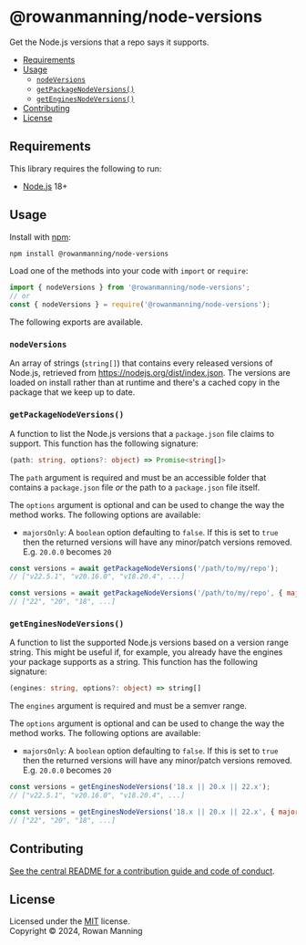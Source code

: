 
# @rowanmanning/node-versions

Get the Node.js versions that a repo says it supports.

* [Requirements](#requirements)
* [Usage](#usage)
  * [`nodeVersions`](#nodeversions)
  * [`getPackageNodeVersions()`](#getpackagenodeversions)
  * [`getEnginesNodeVersions()`](#getenginesnodeversions)
* [Contributing](#contributing)
* [License](#license)


## Requirements

This library requires the following to run:

  * [Node.js](https://nodejs.org/) 18+


## Usage

Install with [npm](https://www.npmjs.com/):

```sh
npm install @rowanmanning/node-versions
```

Load one of the methods into your code with `import` or `require`:

```js
import { nodeVersions } from '@rowanmanning/node-versions';
// or
const { nodeVersions } = require('@rowanmanning/node-versions');
```

The following exports are available.

### `nodeVersions`

An array of strings (`string[]`) that contains every released versions of Node.js, retrieved from <https://nodejs.org/dist/index.json>. The versions are loaded on install rather than at runtime and there's a cached copy in the package that we keep up to date.

### `getPackageNodeVersions()`

A function to list the Node.js versions that a `package.json` file claims to support. This function has the following signature:

```ts
(path: string, options?: object) => Promise<string[]>
```

The `path` argument is required and must be an accessible folder that contains a `package.json` file _or_ the path to a `package.json` file itself.

The `options` argument is optional and can be used to change the way the method works. The following options are available:

  * `majorsOnly`: A `boolean` option defaulting to `false`. If this is set to `true` then the returned versions will have any minor/patch versions removed. E.g. `20.0.0` becomes `20`

```js
const versions = await getPackageNodeVersions('/path/to/my/repo');
// ["v22.5.1", "v20.16.0", "v18.20.4", ...]

const versions = await getPackageNodeVersions('/path/to/my/repo', { majorsOnly: true });
// ["22", "20", "18", ...]
```

### `getEnginesNodeVersions()`

A function to list the supported Node.js versions based on a version range string. This might be useful if, for example, you already have the engines your package supports as a string. This function has the following signature:

```ts
(engines: string, options?: object) => string[]
```

The `engines` argument is required and must be a semver range.

The `options` argument is optional and can be used to change the way the method works. The following options are available:

  * `majorsOnly`: A `boolean` option defaulting to `false`. If this is set to `true` then the returned versions will have any minor/patch versions removed. E.g. `20.0.0` becomes `20`

```js
const versions = getEnginesNodeVersions('18.x || 20.x || 22.x');
// ["v22.5.1", "v20.16.0", "v18.20.4", ...]

const versions = getEnginesNodeVersions('18.x || 20.x || 22.x', { majorsOnly: true });
// ["22", "20", "18", ...]
```


## Contributing

[See the central README for a contribution guide and code of conduct](https://github.com/rowanmanning/repo-tools#contributing).


## License

Licensed under the [MIT](https://github.com/rowanmanning/repo-tools/blob/main/LICENSE) license.<br/>
Copyright &copy; 2024, Rowan Manning

